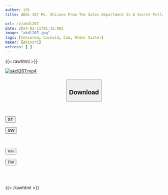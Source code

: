 ```yaml
---
author: j91
title: AKDL-267 Ms. Shizune From The Sales Department Is A Secret Fellanist, A Convenient Pacifier Pet For Male Employees, And Also Likes To Drink Sperm.

url: /v/akdl267
date: 2024-02-11T01:15:00Z
image: "akdl267.jpg"
tags: [Censored, Cuckold, Cum, Older Sister]
maker: [Akinori]
actress: [ ]
---
```



{{< rawhtml >}}

<div class="video" data-videoid="Dj3W9qWWmdFkZze">
    <a href="javascript:;">
        <img src="/v/akdl267/akdl267.jpg" width="WIDTH" height="HEIGHT" alt="akdl267.mp4" loading="lazy">
    </a>
</div>

<script type="text/javascript" src="https://j91.asia/asset/on-demand-st.js"></script>

<br>
  <link rel="stylesheet" href="https://j91.asia/asset/bs5.css">
  
  <center>
  <button class="btn btn-primary" type="button" data-bs-toggle="collapse" data-bs-target=".multi-collapse" aria-expanded="false" aria-controls="multiCollapseExample1 multiCollapseExample2"><h2>Download</h2></button></center>
</p>
<div class="row">
  <div class="col">
    <div class="collapse multi-collapse" id="multiCollapseExample1">
      <div class="card card-body">
	      	      <br>
<div class="buttons">  
<p><a href="https://streamtape.to/v/Dj3W9qWWmdFkZze" target="_blank"><button class="btn-hover color-3"><i class="fa fa-download"></i> ST</button></a></p>
<p><a href="https://cdnwish.com/gut6fs2kloky" target="_blank"><button class="btn-hover color-2"><i class="fa fa-download"></i> SW</button></a></p></div>
    </div>
  </div>
</div>
  <div class="col">
    <div class="collapse multi-collapse" id="multiCollapseExample2">
      <div class="card card-body">
	      <br>
<div class="buttons">
<p><a href="https://vidhidepro.com/f/ojay5mvtnbb6"><button class="btn-hover color-9"><i class="fa fa-download"></i> VH</button></a></p>
<p><a href="https://filemoon.sx/d/ytqvdc1hhj55"><button class="btn-hover color-8"><i class="fa fa-download"></i> FM</button></a></p></div>
<br><br>
      </div>
    </div>
  </div>
</div>

{{< /rawhtml >}}